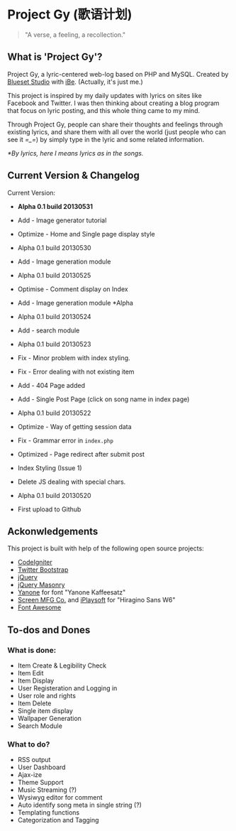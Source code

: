 Project Gy (歌语计划)
==========

> "A verse, a feeling, a recollection."

## What is 'Project Gy'?
Project Gy, a lyric-centered web-log based on PHP and MySQL. Created by [Blueset Studio](http://1a23.com) with [iBe](http://ilove.1a23.com). (Actually, it's just me.)

This project is inspired by my daily updates with lyrics on sites like Facebook and Twitter. I was then thinking about creating a blog program that focus on lyric posting, and this whole thing came to my mind. 

Through Project Gy, people can share their thoughts and feelings through existing lyrics, and share them with all over the world (just people who can see it *=_=*) by simply type in the lyric and some related information. 

_*By lyrics, here I means lyrics as in the songs._

## Current Version & Changelog

Current Version:
* __Alpha 0.1 build 20130531__
 * Add - Image generator tutorial
 * Optimize - Home and Single page display style

* Alpha 0.1 build 20130530
 * Add - Image generation module

* Alpha 0.1 build 20130525
 * Optimise - Comment display on Index
 * Add - Image generation module *Alpha

* Alpha 0.1 build 20130524
 * Add - search module

* Alpha 0.1 build 20130523
 * Fix - Minor problem with index styling.
 * Fix - Error dealing with not existing item
 * Add - 404 Page added
 * Add - Single Post Page (click on song name in index page)

* Alpha 0.1 build 20130522
 * Optimize - Way of getting session data
 * Fix - Grammar error in `index.php`
 * Optimized - Page redirect after submit post
 * Index Styling (Issue 1)
 * Delete JS dealing with special chars.

* Alpha 0.1 build 20130520
 * First upload to Github

## Ackonwledgements
This project is built with help of the following open source projects:

* [CodeIgniter](https://github.com/EllisLab/CodeIgniter/)
* [Twitter Bootstrap](https://github.com/twitter/bootstrap)
* [jQuery](https://github.com/jquery/jquery)
* [jQuery Masonry](http://masonry.desandro.com/)
* [Yanone](http://www.yanone.de/typedesign/kaffeesatz/) for font "Yanone Kaffeesatz"
* [Screen MFG Co.](http://www.screen.co.jp/press/pdf/NR090824C.pdf) and [iPlaysoft](http://www.iplaysoft.com/hiragino-sans.html) for "Hiragino Sans W6"
* [Font Awesome](http://fortawesome.github.io/Font-Awesome/)

## To-dos and Dones
### What is done:

* Item Create & Legibility Check
* Item Edit
* Item Display
* User Registeration and Logging in
* User role and rights
* Item Delete
* Single item display
* Wallpaper Generation
* Search Module

### What to do?

* RSS output
* User Dashboard
* Ajax-ize
* Theme Support
* Music Streaming (?)
* Wysiwyg editor for comment
* Auto identify song meta in single string (?)
* Templating functions
* Categorization and Tagging